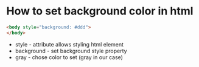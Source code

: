 # How to set background color in html

```html
<body style="background: #ddd">
</body>
```

- style - attribute allows styling html element
- background - set background style property
- gray - chose color to set (gray in our case)
